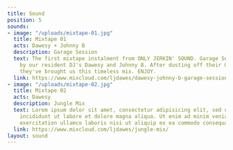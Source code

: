 ```yaml
---
title: Sound
position: 5
sounds:
- image: "/uploads/mixtape-01.jpg"
  title: Mixtape 01
  acts: Dawesy + Johnny B
  description: Garage Session
  text: The first mixtape instalment from ONLY JERKIN' SOUND. Garage Session mixed
    by our resident DJ's Dawesy and Johnny B. After dusting off their Garage vinyls
    they've brought us this timeless mix. ENJOY.
  link: https://www.mixcloud.com/ljdawes/dawesy-johnny-b-garage-session-strictly-vinyl/
- image: "/uploads/mixtape-02.jpg"
  title: Mixtape 02
  acts: Dawesy
  description: Jungle Mix
  text: Lorem ipsum dolor sit amet, consectetur adipisicing elit, sed do eiusmod tempor
    incididunt ut labore et dolore magna aliqua. Ut enim ad minim veniam, quis nostrud
    exercitation ullamco laboris nisi ut aliquip ex ea commodo consequat.
  link: https://www.mixcloud.com/ljdawes/jungle-mix/
layout: sound
---
```



